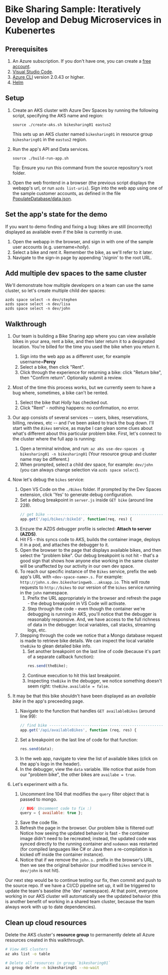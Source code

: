 # Bike Sharing Sample: Iteratively Develop and Debug Microservices in Kubenertes

## Prerequisites
1. An Azure subscription. If you don't have one, you can create a [free account](https://azure.microsoft.com/free).
1. [Visual Studio Code](https://code.visualstudio.com/download).
1. [Azure CLI](https://docs.microsoft.com/cli/azure/install-azure-cli?view=azure-cli-latest) version 2.0.43 or higher.
1. [Helm](https://github.com/helm/helm/blob/master/docs/install.md)


## Setup

1. Create an AKS cluster with Azure Dev Spaces by running the following script, specifying the AKS name and region:
    
    ```
    source ./create-aks.sh bikesharing01 eastus2
    ```

    This sets up an AKS cluster named `bikesharing01` in resource group `bikesharing01` in the `eastus2` region.

2. Run the app's API and Data services.

    ```
    source ./build-run-app.sh
    ``` 
    Tip: Ensure you run this command from the source repository's root folder.

3. Open the web frontend in a browser (the previous script displays the webapp's url, or run `azds list-uris`). Sign into the web app using one of the sample customer accounts, as defined in the file [PopulateDatabase/data.json](PopulateDatabase/data.json).


## Set the app's state for the demo
If you want to demo finding and fixing a bug: bikes are still (incorrectly) displayed as available even if the bike is currently in use.
1. Open the webapp in the browser, and sign in with one of the sample user accounts (e.g. username=*holly*).
1. Select a bike and rent it. Remember the bike, as we'll refer to it later.
1. Navigate to the sign-in page by appending '/signin' to the root URL.

## Add multiple dev spaces to the same cluster
We'll demonstrate how multiple developers on a team can use the same cluster, so let's create multiple child dev spaces:
```
azds space select -n dev/stephen
azds space select -n dev/lisa
azds space select -n dev/john
```

## Walkthrough
 
1. Our team is building a Bike Sharing app where you can view available bikes in your area, rent a bike, and then later return it to a designated location. You're billed for the time you used the bike when you return it.
    1. Sign into the web app as a different user, for example username=**Percy**
    1. Select a bike, then click "Rent".
    1. Click through the experience for returning a bike: click "Return bike", then "Confirm return". Optionally submit a review.
1. Most of the time this process works, but we currently seem to have a bug where, sometimes, a bike can't be rented.
    1. Select the bike that *Holly* has checked out.
    1. Click "Rent" - nothing happens: no confirmation, no error.
1. Our app consists of several services -- users, bikes, reservations, billing, reviews, etc -- and I've been asked to track the bug down. I'll start with the *`Bikes`* service, as maybe I can glean some clues about what's different about this particular problem bike. First, let's connect to the cluster where the full app is running:
    1. Open a terminal window, and run: `az aks use-dev-spaces -g bikesharing01 -n bikesharing01` (Your resource group and cluster name may be different.)
    1. When prompted, select a child dev space, for example: `dev/john` (you can always change selection via `azds space select`).
    
1. Now let's debug the `bikes` service:
    1. Open VS Code on the `./Bikes` folder. If prompted by the Dev Spaces extension, click 'Yes' to generate debug configuration.
    1. Set a debug breakpoint in `server.js` inside `GET bike` (around line 228).
        ``` javascript
        // get bike ------------------------------------------------------------
        app.get('/api/bikes/:bikeId', function(req, res) {
        ```
    1. Enzure the AZDS debugger profile is selected: **Attach to server (AZDS)**.
    1. Hit F5 - this syncs code to AKS, builds the container image, deploys it in a pod, and attaches the debugger to it.
    1. Open the browser to the page that displays available bikes, and then select the "problem bike". Our debug breakpoint is not hit - that's a good sign that shows how anyone else working in the same cluster will be unaffected by our activity in our own dev space. 
    1. To reach our specific instance of the `Bikes` service, prefix the web app's URL  with `<dev-space-name>.s.` For example: `http://john.s.dev.bikesharingweb...aksapp.io`. This will route requests to `http://bikes` to our version of the `bikes` service running in the `john` namespace.
        1. Prefix the URL appropriately in the browser and refresh the page - the debug breakpoint in VS Code will activate.
        1. Step through the code - even though the container we're debugging is running in AKS, you'll notice that the debugger is reasonably responsive. And, we have access to the full richness of data in the debugger: local variables, call stacks, streaming logs, etc.
    1. Stepping through the code we notice that a Mongo database request is made to retrieve bike details. We can inspect the local variable `theBike` to glean detailed bike info.
        1. Set another breakpoint on the last line of code (because it's part of a separate callback function):
            ``` javascript
            res.send(theBike);
            ```
        1. Continue execution to hit this last breakpoint. 
        1. Inspecting `theBike` in the debugger, we notice something doesn't seem right: `theBike.available = false`. 
1. It may be that this bike shouldn't have been displayed as an *available bike* in the app's preceeding page.
    1. Navigate to the function that handles `GET availableBikes` (around line 99):
        ``` javascript
        // find bike ------------------------------------------------------------
        app.get('/api/availableBikes', function (req, res) {
        ```
    1. Set a breakpoint on the last line of code for that function:
        ``` javascript
        res.send(data);
        ```
    1. In the web app, navigate to view the list of available bikes (click on the app's logo in the header).
    1. In the debugger, view the `data` variable. We notice that aside from our "problem bike", the other bikes are `availabe = true`.
1. Let's experiment with a fix. 
    1. Uncomment line 104 that modifies the `query` filter object that is passed to mongo. 
        ``` javascript
        // BUG! Uncomment code to fix :)
        query = { available: true };
        ```
    1. Save the code file.
    1. Refresh the page in the browser. Our problem bike is filtered out! Notice how seeing the updated behavior is fast - the container image didn't need to be recreated; instead, the updated code was synced directly to the running container and `nodemon` was restarted (for compiled languages like C# or Java then a re-compilation is kicked off inside the container instance).
    1. Notice that if we remove the `john.s.` prefix in the browser's URL, then we see the original behavior (our modified `bikes` service in `dev/john` is not hit).

Our next step would be to continue testing our fix, then commit and push to the source repo. If we have a CI/CD pipeline set up, it will be triggered to update the team's baseline (the 'dev' namespace). At that point, everyone working in our AKS cluster will automatically see the updated behavior (this is another benefit of working in a shared team cluster, because the team always work with up to date dependencies).

## Clean up cloud resources
Delete the AKS cluster's **resource group** to permanently delete all Azure resources created in this walkthrough.
```bash
# View AKS clusters
az aks list -o table

# Delete all resources in group `bikesharing01`
az group delete -n bikesharing01 --no-wait
```